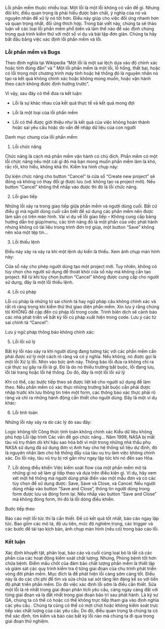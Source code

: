 Lỗi phần mềm thuộc nhiều loại. Một lỗi là một lỗi không có vấn đề gì. Nhưng đôi khi, điều quan trọng là phải hiểu được bản chất, ý nghĩa của nó và nguyên nhân để xử lý nó tốt hơn.
Điều này giúp cho việc đối ứng nhanh hơn và quan trọng nhất, đối ứng thích hợp.
Trong bài viết này, chúng ta sẽ thảo luận về các loại lỗi phần mềm phổ biến và làm thế nào để xác định chúng trong quá trình kiểm thử với một số ví dụ và bài tập đơn giản.
Chúng ta hãy bắt đầu bằng việc xác định lỗi phần mềm và lỗi.

### Lỗi phần mềm và Bugs
Theo định nghĩa tại Wikipedia “Một lỗi là một sai lệch dựa vào độ chính xác hoặc tính đúng đắn” và ” Một lỗi phần mềm là một lỗi, lỗ hổng, thất bại, hoặc có lỗi trong một chương trình máy tính hoặc hệ thống đó là nguyên nhân nó tạo ra kết quả không chính xác hoặc không mong muốn, hoặc vận hành theo cách không được định hướng trước”.

Vì vậy, sau đây có thể đưa ra kết luận:

*  Lỗi là sự khác nhau của kết quả thực tế và kết quả mong đợi 

*  Lỗi là một loại của lỗi phần mềm

*  Lỗi có thể được giới thiệu như là kết quả của việc không hoàn thành hoặc  sai yêu cầu hoặc do vấn đề nhập dữ liệu của con người

Danh mục chung của lỗi phần mềm:

1) Lỗi chức năng

Chức năng là cách mà phần mềm vận hành có chủ đích. Phần mềm có một lỗi chức năng nếu một cái gì đó mà bạn mong muốn phần mềm làm là khó, rắc rối, khó hiểu, không khả thi.
Kiểm tra hình chụp này:

Dự kiện chức năng cho button “Cancel” là cửa sổ “Create new project” sẽ đóng và không có thay đổi gì được lưu (vd: không tạo ra project mới). Nếu button “Cancel” không thể nhấp vào được thì đó là lỗi chức năng.

2) Lỗi giao tiếp

Những lỗi xảy ra trong giao tiếp giữa phần mềm và người dùng cuối. Bất cứ điều gì mà người dùng cuối cần biết để sử dụng các phần mềm nên được làm sẵn có trên màn hình.
Vài ví dụ về lỗi giao tiếp – Không cung cấp bảng hướng dẫn trợ giúp/menu, các tính năng đó là một phần của việc phát hành nhưng không có tài liệu trong trình đơn trợ giúp, một button “Save” không nên xóa một tệp tin…

3) Lỗi thiếu lệnh

Điều này xảy ra xảy ra khi một lệnh dự kiến là thiếu. Xem ảnh chụp màn hình này:

Cửa sổ này cho phép người dùng tạo một project mới. Tuy nhiên, không có tùy chọn cho người sử dụng để thoát khỏi cửa sổ này mà không cần tạo project. Kể từ khi tùy chọn button “Cancel” không được cung cấp cho người sử dụng, đây là một lỗi thiếu lệnh.

4) Lỗi cú pháp

Lỗi cú pháp là những từ sai chính tả hay ngữ pháp câu không chính xác và rất rõ ràng trong khi kiểm thử thử giao diện phần mềm. Xin lưu ý rằng chúng tôi KHÔNG đề cập đến cú pháp lỗi trong code. Trình biên dịch sẽ cảnh báo các nhà phát triển về bất kỳ lỗi cú pháp xuất hiện trong code.
Lưu ý các từ sai chính tả “Cancel”:

Lưu ý ngữ pháp thông báo không chính xác:


5) Lỗi lỗi xử lý

Bất kỳ lỗi nào xảy ra khi người dùng đang tương tác với các phần mềm cần phải được xử lý một cách rõ ràng và có ý nghĩa. Nếu không, nó được gọi là một lỗi Xử lý lỗi.
Nhìn vào bức ảnh này. Thông báo lỗi đưa ra không chỉ ra cái thực sự gây ra lỗi là gì. Đó là do nó thiếu trường bắt buộc, lỗi đang lưu, lỗi tải trang hoặc lỗi hệ thống. Do đó, đây là một lỗi lỗi xử lý

Khi có thể, các bước tiếp theo sẽ được liệt kê cho người sử dụng để làm theo.
Nếu phần mềm có xác thực những trường bắt buộc cần phải được nhập trước khi lưu thông tin trên một form, các thông báo xác thực phải rõ ràng và chỉ ra những hành động cần thiết cho người dùng.
Đây là một ví dụ khác:


6) Lỗi tính toán

Những lỗi này xảy ra do các lý do sau đây:

Logic không tốt
Công thức tính toán không chính xác
Kiểu dữ liệu không phù hợp
Lỗi lập trình
Các vấn đề gọi chức năng...
Năm 1999, NASA bị mất tàu vũ trụ thăm dò khí hậu sao hỏa bởi vì một trong những nhà thầu phụ NASA sử dụng đã sử dụng đơn vị Anh hay cho hệ thống số liệu dự định, đó là nguyên nhân làm cho hệ thống đẩy của tàu vụ trụ làm việc không chính xác. Do lỗi này, tàu vũ trụ bị rơi gần như ngay lập tức khi nó đến sao Hỏa.

7) Lỗi dòng điều khiển
Việc kiểm soát flow của một phần mềm mô tả những gì nó sẽ làm gì tiếp theo và dựa trên điều kiện gì.
Ví dụ, hãy xem xét một hệ thống mà người dùng phải điền vào một mẫu đơn và có các tùy chọn để sử dụng được: Save, Save và Close, và Cancel. Nếu người dùng nhấp vào button “Save and Close”, thông tin người dùng trong form được lưu và đóng form lại. Nếu nhấp vào button “Save and Close” mà không đóng form, thì đó là lỗi dòng điều khiển.

Bước tiếp theo

Báo cáo một lỗi tức thì là cần thiết. Để có kết quả tốt nhất, báo cáo ngay lập tức.
Bao gồm các mô tả, độ ưu tiên, mức độ nghiêm trọng, các trigger và các bước để tái tạo kịch bản, ảnh chụp màn hình (nếu có) trong báo cáo lỗi.

### Kết luận
Xác định khuyết tật, phân loại, báo cáo và cuối cùng loại bỏ là tất cả các phần của các hoạt động kiểm soát chất lượng.
Nhưng, Phòng bệnh tốt hơn chữa bệnh. Điểm mấu chốt của đảm bảo chất lượng phần mềm là thiết lập và giám sát các quy trình kiểm tra ở từng giai đoạn của chu trình phát triển vòng đời phần mềm.
Mục đích là để phát hiện lỗi càng sớm càng tốt. Điều này là do các chi phí để tìm và sửa chữa sai sót tăng lên đáng kể so với tiến độ phát triển phần mềm. Do đó việc xác định lỗi sớm là điều cần thiết.
Sửa một lỗi là rẻ nhất trong giai đoạn phân tích yêu cầu, càng ngày càng đắt với từng giai đoạn và là đắt nhất trong giai đoạn bảo trì sau phát hành.
Là kỹ sư QA, chúng ta có thể có hoặc có thể không trực tiếp tham gia vào định nghĩa các yêu cầu . Chúng ta cũng có thể có một chút hoặc không kiểm soát trực tiếp vào chất lượng của các yêu cầu.
Do đó, điều quan trọng là chúng ta có thể xác định, tìm kiếm và báo cáo bất kỳ lỗi nào mà chúng ta đi qua trong giai đoạn thử nghiệm.